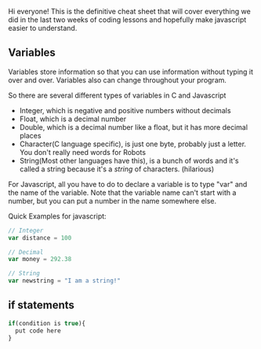 Hi everyone! This is the definitive cheat sheet that will cover everything we did in the last two weeks of coding lessons and hopefully make javascript easier to understand.

## Variables
Variables store information so that you can use information without typing it over and over. Variables also can change throughout your program.

So there are several different types of variables in C and Javascript
* Integer, which is negative and positive numbers without decimals
* Float, which is a decimal number
* Double, which is a decimal number like a float, but it has more decimal places
* Character(C language specific), is just one byte, probably just a letter. You don't really need words for Robots
* String(Most other languages have this), is a bunch of words and it's called a string because it's a *string* of characters. (hilarious) 

For Javascript, all you have to do to declare a variable is to type "var" and the name of the variable. Note that the variable name can't start with a number, but you can put a number in the name somewhere else.

Quick Examples for javascript:
```javascript
// Integer
var distance = 100

// Decimal
var money = 292.38

// String
var newstring = "I am a string!"
```

## if statements
```javascript 
if(condition is true){
  put code here
} 
```

